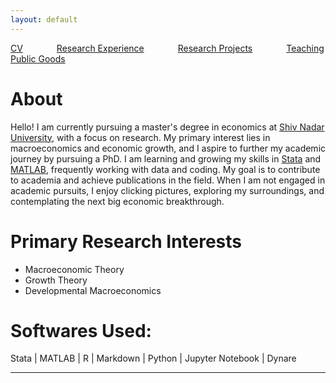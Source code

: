 ```yaml
---
layout: default
---
```


[CV](/assets/new_CV.pdf) <span style="margin-right: 50px;"></span> [Research Experience](/links/research_experience.md/) <span style="margin-right: 50px;"></span> [Research Projects](/links/research_projects.md/) <span style="margin-right: 50px;"></span> [Teaching](/links/teaching.md/)<span style="margin-right: 50px;"></span> [Public Goods](/links/githubrepositories.md/)


# About

Hello! I am currently pursuing a master's degree in economics at [Shiv Nadar University](https://snu.edu.in/home/), with a focus on research. My primary interest lies in macroeconomics and economic growth, and I aspire to further my academic journey by pursuing a PhD. I am learning and growing my skills in [Stata](https://www.stata.com) and [MATLAB](https://in.mathworks.com/company.html), frequently working with data and coding. My goal is to contribute to academia and achieve publications in the field. When I am not engaged in academic pursuits, I enjoy clicking pictures, exploring my surroundings, and contemplating the next big economic breakthrough.

# Primary Research Interests

- Macroeconomic Theory
- Growth Theory
- Developmental Macroeconomics

# Softwares Used:
Stata | MATLAB | R | Markdown | Python | Jupyter Notebook | Dynare

---
